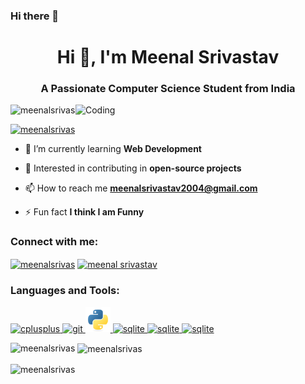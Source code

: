 ### Hi there 👋

<h1 align="center">Hi 👋, I'm Meenal Srivastav</h1>
<h3 align="center">A Passionate Computer Science Student from India</h3>
<img align="right" alt="Coding" width="400" src="https://user-images.githubusercontent.com/59734313/157189039-c09b3e38-9f42-42c0-ab54-14f1574190a7.gif">



<p align="left"> <img src="https://komarev.com/ghpvc/?username=meenalsrivas&label=Profile%20views&color=0e75b6&style=flat" alt="meenalsrivas" /> </p>

<p align="left"> <a href="https://twitter.com/meenalsrivas" target="blank"><img src="https://img.shields.io/twitter/follow/meenalsrivas?logo=twitter&style=for-the-badge" alt="meenalsrivas" /></a> </p>

- 🌱 I’m currently learning **Web Development**

- 👯 Interested in contributing in  **open-source projects**

- 📫 How to reach me **meenalsrivastav2004@gmail.com**

- ⚡ Fun fact **I think I am Funny**

<h3 align="left">Connect with me:</h3>
<p align="left">
<a href="https://x.com/MeenalSrivas" target="blank"><img align="center" src="https://raw.githubusercontent.com/rahuldkjain/github-profile-readme-generator/master/src/images/icons/Social/twitter.svg" alt="meenalsrivas" height="30" width="40" /></a>
<a href="https://www.linkedin.com/in/meenal-srivastav-b33535249/" target="blank"><img align="center" src="https://raw.githubusercontent.com/rahuldkjain/github-profile-readme-generator/master/src/images/icons/Social/linked-in-alt.svg" alt="meenal srivastav" height="30" width="40" /></a>
</p>

<h3 align="left">Languages and Tools:</h3>
<p align="left"> <a href="https://react.dev/" target="_blank" rel="noreferrer"> <img src="https://cdn.jsdelivr.net/gh/devicons/devicon@latest/icons/react/react-original-wordmark.svg" alt="cplusplus" width="40" height="40"/> </a> <a href="https://git-scm.com/" target="_blank" rel="noreferrer"> <img src="https://www.vectorlogo.zone/logos/git-scm/git-scm-icon.svg" alt="git" width="40" height="40"/> </a> <a href="https://www.python.org" target="_blank" rel="noreferrer"> <img src="https://raw.githubusercontent.com/devicons/devicon/master/icons/python/python-original.svg" alt="python" width="40" height="40"/> </a> <a href="https://www.mongodb.com/" target="_blank" rel="noreferrer"> <img src="https://cdn.jsdelivr.net/gh/devicons/devicon@latest/icons/mongodb/mongodb-original-wordmark.svg" alt="sqlite" width="40" height="40"/> </a> <a href="https://nodejs.org/en" target="_blank" rel="noreferrer"> <img src="https://cdn.jsdelivr.net/gh/devicons/devicon@latest/icons/nodejs/nodejs-original-wordmark.svg" alt="sqlite" width="40" height="40"/> </a> <a href="https://www.w3schools.com/js/" target="_blank" rel="noreferrer"> <img src="https://cdn.jsdelivr.net/gh/devicons/devicon@latest/icons/javascript/javascript-original.svg" alt="sqlite" width="40" height="40"/> </a></p>

<p><img align="left" src="https://github-readme-stats.vercel.app/api/top-langs?username=meenalsrivas&show_icons=true&locale=en&layout=compact" alt="meenalsrivas" /></p>

<p>&nbsp;<img align="center" src="https://github-readme-stats.vercel.app/api?username=meenalsrivas&show_icons=true&locale=en" alt="meenalsrivas" /></p>

<p><img align="center" src="https://github-readme-streak-stats.herokuapp.com/?user=meenalsrivas&" alt="meenalsrivas" /></p>
